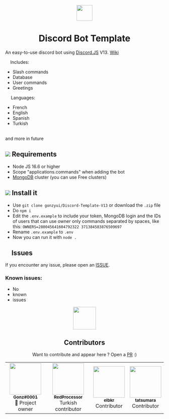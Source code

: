 <p align="center"><img src="https://api.iconify.design/mdi:robot-excited-outline.svg?color=%23666dcc" width="50"></p>

<h1 align="center">Discord Bot Template</h1>

An easy-to-use discord bot using [Discord.JS](https://discord.js.org) V13.
[Wiki](https://github.com/gonzyui/Discord-Template-V13/wiki)

<img src="https://api.iconify.design/zondicons:add-outline.svg?color=%23cacaca" width="12"> Includes:
- Slash commands
- Database
- User commands
- Greetings

<img src="https://api.iconify.design/ph:flag-duotone.svg?color=%23cacaca" width="14"> Languages:
- French
- English
- Spanish
- Turkish
<br>
and more in future

<h2><img src="https://api.iconify.design/eos-icons:installing.svg?color=%2352f939"> Requirements</h2>

- Node JS 16.6 or higher
- Scope "applications.commands" when adding the bot
- [MongoDB](https://www.mongodb.com) cluster (you can use Free clusters)

<h2><img src="https://api.iconify.design/material-symbols:install-desktop.svg?color=%2352f939"> Install it</h2>

- Use `git clone gonzyui/Discord-Template-V13` or download the `.zip` file
- Do `npm i`
- Edit the `.env.example` to include your token, MongoDB login and the IDs of users that can use owner only commands separated by spaces, like this: `OWNERS=280045641604792322 371384583876509697`
- Rename `.env.example` to `.env`
- Now you can run it with `node .`

<h2><img src="https://api.iconify.design/bi:braces-asterisk.svg?color=%23f43e4b" width="15"> Issues</h2>

If you encounter any issue, please open an [ISSUE](https://github.com/gonzyui/Discord-Template-V13/issues).<br>
<h3>Known issues:</h3>

- No
- known
- issues

<p align="center"><img src="https://pngimg.com/uploads/heart/heart_PNG51339.png" width="72"></p>

<h2 align="center"><b>Contributors</b></h2>

<p align="center">Want to contribute and appear here ? Open a <a href="https://github.com/gonzyui/Discord-Template-V13/pulls">PR</a> :)</p>

<table align="center">
  <tr>
     <td align="center"><a href="https://github.com/gonzyui"><img src="https://avatars.githubusercontent.com/u/78351336?s=400&u=f473042a40be2436a085c0fc4ed6130125b619d7&v=4" width="100px;" alt=""/><br /><sub><b>Gonz#0001</b></sub></a><br /><a title="Owner">👑 Project owner</a></td>
         <td align="center"><a href="https://github.com/RedProcessor"><img src="https://avatars.githubusercontent.com/u/68755582?v=4" width="100px;" alt=""/><br /><sub><b>RedProcessor</b></sub></a><br /><a title="Contributor">Turkish contributor</a></td>
             <td align="center"><a href="https://github.com/elbkr"><img src="https://avatars.githubusercontent.com/u/77508640?v=4" width="100px;" alt=""/><br /><sub><b>elbkr</b></sub></a><br /><a title="Contributor">Contributor</a></td>
      <td align="center"><a href="https://github.com/tatsumara"><img src="https://avatars.githubusercontent.com/u/50183230?v=4" width="100px;" alt=""/><br /><sub><b>tatsumara</b></sub></a><br /><a title="Contributor">Contributor</a></td>
  </tr>
  </tr>
</table>
